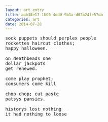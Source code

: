 ```yaml
---
layout: art_entry 
title: aab30e17-1b06-4dd0-9b1a-d07b24fe57da
categories: art
date: 2014-07-28
---
```

<!-- !-->

<pre class='poem'>
sock puppets should perplex people
rockettes haircut clothes;
happy halloween.

on deathbeads one
dollar jackpots
get renewed.

come play prophet;
consumers come kill

chop chop; cut paste
patsys pansies.

historys lost nothing
it had nothing to loose
</pre>
